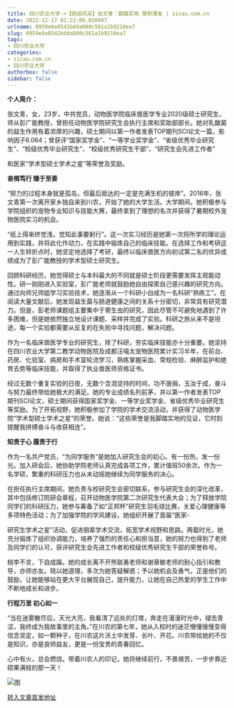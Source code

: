 ```yaml
---
title: 四川农业大学->【研途风采】张文青：脚踏实地 厚积薄发 | sicau.com.cn
date: 2022-12-17 01:22:09.010497
urlname: 0959e6e8542bdda800c561a1b9210ea7
slug: 0959e6e8542bdda800c561a1b9210ea7
tags: 
- 四川农业大学
categories:
- sicau.com.cn
- 四川农业大学
authorbox: false
sidebar: false
---
```

**个人简介：**

张文青，女，23岁，中共党员，动物医学院临床兽医学专业2020级硕士研究生，师从彭广能教授，曾担任动物医学院研究生会执行主席和奖助部部长。她对乳酸菌的益生作用有着浓厚的兴趣，硕士期间以第一作者发表TOP期刊SCI论文一篇，影响因子6.064；曾获评“国家奖学金”、“一等学业奖学金”、“省级优秀毕业研究生”、“校级优秀毕业研究生”、“校级优秀研究生干部”、“研究生会先进工作者”
<!--more-->
和医家“学术型硕士学术之星”等荣誉及奖励。

**奋楫笃行 臻于至善**

“努力的过程本身就是孤岛，但最后抵达的一定是充满生机的彼岸”。2016年，张文青第一次离开家乡独自来到川农，开始了她的大学生活。大学期间，她积极参与学院组织的宠物专业知识与技能大赛，最终拿到了理想的名次并获得了暑期校外宠物医院实习的机会。

“纸上得来终觉浅，觉知此事要躬行”。这一次实习经历是她第一次将所学的理论运用到实践，并将此化作动力，在实践中锻炼自己的临床技能。在选择工作和考研这一人生转折点时，她坚定地选择了考研，最终以临床兽医方向初试第二名的优异成绩成为了彭广能教授的学术型硕士研究生。

回顾科研经历，她觉得硕士与本科最大的不同就是硕士阶段更需要发挥主观能动性。研一刚刚进入实验室，彭广能老师就鼓励她自由探索自己感兴趣的研究方向。通过向师兄师姐学习实验技术，她逐渐从一个科研小白成为一名科研“熟练工”。在阅读大量文献后，她发现益生菌与肠道健康之间的关系十分密切，非常具有研究潜力。但是，彭老师课题组主要集中于寄生虫的研究，因此尽管不可避免地遇到了许多困难，但是她依然独立地设计课题、采样并完成了实验。科研之旅从来不是坦途，每一个实验都需要从反复的在失败中寻找问题，解决问题。

作为一名临床兽医学专业的研究生，除了科研，夯实临床技能亦十分重要。她坚持在四川农业大学第二教学动物医院及成都汪喵太宠物医院累计实习半年，在前台、药房、化验室、病房和手术室轮流学习，熟练掌握采血、常规检验、麻醉监护和绝育去势等临床技能，并取得了执业兽医师资格证书。

经过无数个重复实验的日夜，无数个含泪坚持的时间，功不唐捐，玉汝于成，奋斗与努力最终带给她极大的满足。她的专业成绩名列前茅，并以第一作者发表TOP期刊SCI论文，硕士期间获得国家奖学金、一等学业奖学金、省级优秀毕业研究生等奖励。为了开拓视野，她积极参加了学院的学术交流活动，并获得了动物医学院“学术型硕士学术之星”的荣誉。她说：“这些荣誉是我脚踏实地的见证，它时刻提醒我拼搏奋斗与收获相连”。

**知责于心 履责于行**

作为一名共产党员，“为同学服务”是她加入研究生会的初心。有一份热，发一份光。加入研会后，她协助学院老师认真完成各项工作，累计值班50余次。作为一名学硕，繁重的科研压力也从未动摇她继续为同学服务的决心。

在担任执行主席期间，她负责与校研究生会密切联系，参与研究生会的深化改革，其中包括修订院研会章程，召开动物医学院第二次研究生代表大会；为了释放学院同学们的科研压力，她参与筹备了如“正邦杯”研究生羽毛球比赛，关爱心理健康等多项特色活动；为了加强学院的学风建设，她组织开展了首届“医家-

研究生学术之星”活动，促进朋辈学术交流，拓宽学术视野和思路。两载时光，她充分锻炼了组织协调能力，培养了强烈的责任心和担当意，她的努力也得到了老师及同学们的认可，获评研究生会先进工作者和校级优秀研究生干部的荣誉称号。

桃李不言，下自成蹊。她的成长离不开熊联勇老师和谢章敏老师的耐心指引和教导，亦师亦友。晓以她道理，多次为她答疑解惑；予以她机会及勇气，正是他们的鼓励，让她能够站在更大平台展现自己，提升能力，让她在自己热爱的学生工作中不断地成长和进步。

**行程万里 初心如一**

“当在迷雾散尽后，天光大亮，我看清了远处的灯塔，奔走在漫漫时光中，褪去青涩，我终成为我故事里的主角。”在川农的第七年，她从入校时的迷茫懵懂慢慢变得信念坚定，如一颗种子，在川农这片沃土中发芽、长叶、开花。川农带给她的不仅是知识，亦是良师益友，更是一份宝贵的青春回忆。

心中有火，总会燃烧。带着川农人的印记，她将继续前行，不畏艰苦，一步步靠近硕果满枝的那一天！

![图](https://news.sicau.edu.cn/__local/B/EB/6A/8E7A9393C024D2ACD31D7EDA64F_E0B5ED46_A7446.jpg)

[转入文章首发地址](https://news.sicau.edu.cn/info/1078/70633.htm)